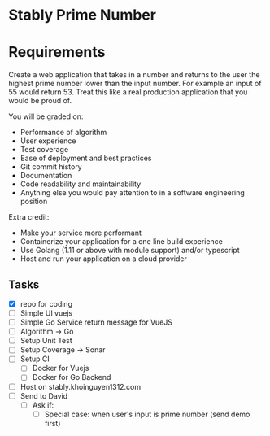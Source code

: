 
# Stably Prime Number

# Requirements

Create a web application that takes in a number and returns to the user the highest prime number lower than the input number. For example an input of 55 would return 53. Treat this like a real production application that you would be proud of.

You will be graded on:

- Performance of algorithm
- User experience
- Test coverage
- Ease of deployment and best practices
- Git commit history
- Documentation
- Code readability and maintainability
- Anything else you would pay attention to in a software engineering position

Extra credit:

- Make your service more performant
- Containerize your application for a one line build experience
- Use Golang (1.11 or above with module support) and/or typescript
- Host and run your application on a cloud provider

## Tasks

- [x] repo for coding
- [ ] Simple UI vuejs
- [ ] Simple Go Service return message for VueJS
- [ ] Algorithm -> Go
- [ ] Setup Unit Test
- [ ] Setup Coverage -> Sonar
- [ ] Setup CI
  - [ ] Docker for Vuejs
  - [ ] Docker for Go Backend
- [ ] Host on stably.khoinguyen1312.com
- [ ] Send to David
  - [ ] Ask if:
    - [ ] Special case: when user's input is prime number (send demo first)
